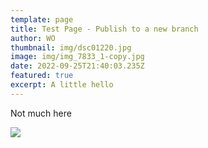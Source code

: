 ```yaml
---
template: page
title: Test Page - Publish to a new branch
author: WO
thumbnail: img/dsc01220.jpg
image: img/img_7833_1-copy.jpg
date: 2022-09-25T21:40:03.235Z
featured: true
excerpt: A little hello
---
```

Not much here

![](img/20190530_121501.jpg)